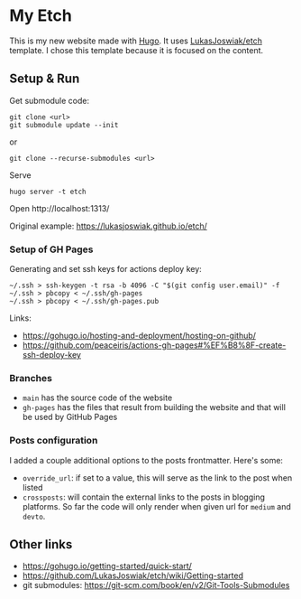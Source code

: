 # My Etch

This is my new website made with [Hugo](https://gohugo.io/). It uses [LukasJoswiak/etch](https://github.com/LukasJoswiak/etch) template. I chose this template because it is focused on the content.

## Setup & Run

Get submodule code:
```
git clone <url>
git submodule update --init
```

or

```
git clone --recurse-submodules <url>
```

Serve
```
hugo server -t etch
```

Open http://localhost:1313/

Original example: https://lukasjoswiak.github.io/etch/

### Setup of GH Pages

Generating and set ssh keys for actions deploy key:
```
~/.ssh > ssh-keygen -t rsa -b 4096 -C "$(git config user.email)" -f
~/.ssh > pbcopy < ~/.ssh/gh-pages 
~/.ssh > pbcopy < ~/.ssh/gh-pages.pub
```

Links:
- https://gohugo.io/hosting-and-deployment/hosting-on-github/
- https://github.com/peaceiris/actions-gh-pages#%EF%B8%8F-create-ssh-deploy-key

### Branches

- `main` has the source code of the website
- `gh-pages` has the files that result from building the website and that will be used by GitHub Pages

### Posts configuration

I added a couple additional options to the posts frontmatter. Here's some:

- `override_url`: if set to a value, this will serve as the link to the post when listed
- `crossposts`: will contain the external links to the posts in blogging platforms. So far the code will only render when given url for `medium` and `devto`.


## Other links

- https://gohugo.io/getting-started/quick-start/
- https://github.com/LukasJoswiak/etch/wiki/Getting-started
- git submodules: https://git-scm.com/book/en/v2/Git-Tools-Submodules